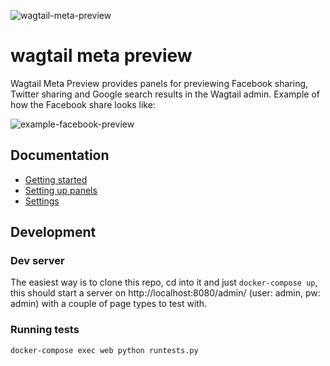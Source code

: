 ![wagtail-meta-preview](https://github.com/rinti/wagtail-meta-preview/workflows/wagtail-meta-preview/badge.svg)

# wagtail meta preview

Wagtail Meta Preview provides panels for previewing Facebook sharing, Twitter sharing and Google search results in the Wagtail admin.
Example of how the Facebook share looks like:

![example-facebook-preview](https://raw.githubusercontent.com/rinti/wagtail-meta-preview/master/docs/img/facebook-preview-example.PNG)

## Documentation

- [Getting started](./docs/1-getting-started.md)
- [Setting up panels](./docs/2-setting-up-panels.md)
- [Settings](./docs/3-settings.md)

## Development

### Dev server

The easiest way is to clone this repo, cd into it and just `docker-compose up`, this should
start a server on http://localhost:8080/admin/ (user: admin, pw: admin) with a couple of page types to test with.

### Running tests

`docker-compose exec web python runtests.py`
